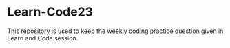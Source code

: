 # Learn-Code23
This repository is used to keep the weekly coding practice question given in Learn and Code session.
